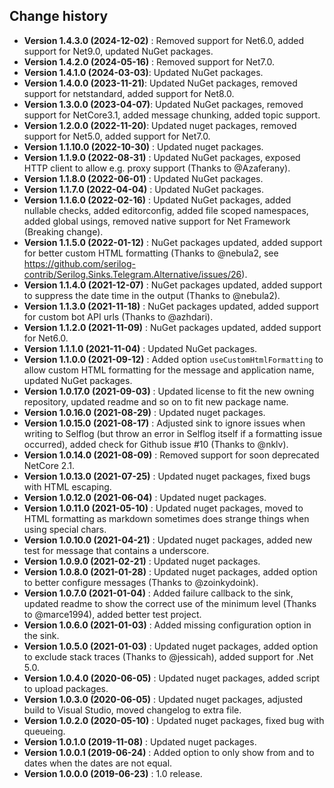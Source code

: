 Change history
--------------

* **Version 1.4.3.0 (2024-12-02)** : Removed support for Net6.0, added support for Net9.0, updated NuGet packages.
* **Version 1.4.2.0 (2024-05-16)** : Removed support for Net7.0.
* **Version 1.4.1.0 (2024-03-03)**: Updated NuGet packages.
* **Version 1.4.0.0 (2023-11-21)**: Updated NuGet packages, removed support for netstandard, added support for Net8.0.
* **Version 1.3.0.0 (2023-04-07)**: Updated NuGet packages, removed support for NetCore3.1, added message chunking, added topic support.
* **Version 1.2.0.0 (2022-11-20)**: Updated nuget packages, removed support for Net5.0, added support for Net7.0.
* **Version 1.1.10.0 (2022-10-30)** : Updated nuget packages.
* **Version 1.1.9.0 (2022-08-31)** : Updated NuGet packages, exposed HTTP client to allow e.g. proxy support (Thanks to @Azaferany).
* **Version 1.1.8.0 (2022-06-01)** : Updated NuGet packages.
* **Version 1.1.7.0 (2022-04-04)** : Updated NuGet packages.
* **Version 1.1.6.0 (2022-02-16)** : Updated NuGet packages, added nullable checks, added editorconfig, added file scoped namespaces, added global usings, removed native support for Net Framework (Breaking change).
* **Version 1.1.5.0 (2022-01-12)** : NuGet packages updated, added support for better custom HTML formatting (Thanks to @nebula2, see https://github.com/serilog-contrib/Serilog.Sinks.Telegram.Alternative/issues/26).
* **Version 1.1.4.0 (2021-12-07)** : NuGet packages updated, added support to suppress the date time in the output (Thanks to @nebula2).
* **Version 1.1.3.0 (2021-11-18)** : NuGet packages updated, added support for custom bot API urls (Thanks to @azhdari).
* **Version 1.1.2.0 (2021-11-09)** : NuGet packages updated, added support for Net6.0.
* **Version 1.1.1.0 (2021-11-04)** : Updated NuGet packages.
* **Version 1.1.0.0 (2021-09-12)** : Added option `useCustomHtmlFormatting` to allow custom HTML formatting for the message and application name, updated NuGet packages.
* **Version 1.0.17.0 (2021-09-03)** : Updated license to fit the new owning repository, updated readme and so on to fit new package name.
* **Version 1.0.16.0 (2021-08-29)** : Updated nuget packages.
* **Version 1.0.15.0 (2021-08-17)** : Adjusted sink to ignore issues when writing to Selflog (but throw an error in Selflog itself if a formatting issue occurred), added check for Github issue #10 (Thanks to @nklv).
* **Version 1.0.14.0 (2021-08-09)** : Removed support for soon deprecated NetCore 2.1.
* **Version 1.0.13.0 (2021-07-25)** : Updated nuget packages, fixed bugs with HTML escaping.
* **Version 1.0.12.0 (2021-06-04)** : Updated nuget packages.
* **Version 1.0.11.0 (2021-05-10)** : Updated nuget packages, moved to HTML formatting as markdown sometimes does strange things when using special chars.
* **Version 1.0.10.0 (2021-04-21)** : Updated nuget packages, added new test for message that contains a underscore.
* **Version 1.0.9.0 (2021-02-21)** : Updated nuget packages.
* **Version 1.0.8.0 (2021-01-28)** : Updated nuget packages, added option to better configure messages (Thanks to @zoinkydoink).
* **Version 1.0.7.0 (2021-01-04)** : Added failure callback to the sink, updated readme to show the correct use of the minimum level (Thanks to @marce1994), added better test project.
* **Version 1.0.6.0 (2021-01-03)** : Added missing configuration option in the sink.
* **Version 1.0.5.0 (2021-01-03)** : Updated nuget packages, added option to exclude stack traces (Thanks to @jessicah), added support for .Net 5.0.
* **Version 1.0.4.0 (2020-06-05)** : Updated nuget packages, added script to upload packages.
* **Version 1.0.3.0 (2020-06-05)** : Updated nuget packages, adjusted build to Visual Studio, moved changelog to extra file.
* **Version 1.0.2.0 (2020-05-10)** : Updated nuget packages, fixed bug with queueing.
* **Version 1.0.1.0 (2019-11-08)** : Updated nuget packages.
* **Version 1.0.0.1 (2019-06-24)** : Added option to only show from and to dates when the dates are not equal.
* **Version 1.0.0.0 (2019-06-23)** : 1.0 release.